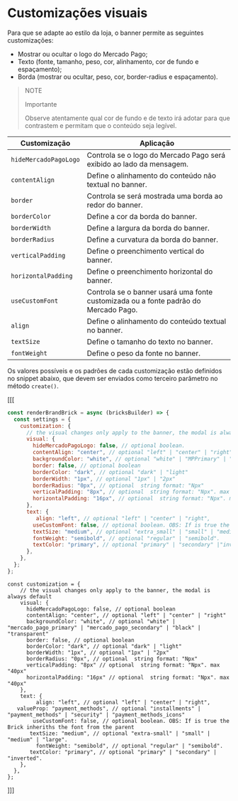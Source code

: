 # Customizações visuais

Para que se adapte ao estilo da loja, o banner permite as seguintes customizações:

- Mostrar ou ocultar o logo do Mercado Pago;
- Texto (fonte, tamanho, peso, cor, alinhamento, cor de fundo e espaçamento);
- Borda (mostrar ou ocultar, peso, cor, border-radius e espaçamento).

> NOTE
> 
> Importante
>
> Observe atentamente qual cor de fundo e de texto irá adotar para que contrastem e permitam que o conteúdo seja legível.

| Customização | Aplicação|
|---|---|
|`hideMercadoPagoLogo` | Controla se o logo do Mercado Pago será exibido ao lado da mensagem.|
|`contentAlign` | Define o alinhamento do conteúdo não textual no banner.|
|`border` | Controla se será mostrada uma borda ao redor do banner.|
|`borderColor` | Define a cor da borda do banner.|
|`borderWidth` | Define a largura da borda do banner.|
|`borderRadius` | Define a curvatura da borda do banner.|
|`verticalPadding` |Define o preenchimento vertical do banner. |
|`horizontalPadding` | Define o preenchimento horizontal do banner.|
|`useCustomFont` |Controla se o banner usará uma fonte customizada ou a fonte padrão do Mercado Pago. |
|`align` | Define o alinhamento do conteúdo textual no banner.|
|`textSize` | Define o tamanho do texto no banner.|
|`fontWeight` | Define o peso da fonte no banner.|

Os valores possíveis e os padrões de cada customização estão definidos no snippet abaixo, que devem ser enviados como terceiro parâmetro no método `create()`.

[[[
```javascript
const renderBrandBrick = async (bricksBuilder) => {
  const settings = {
    customization: {
      // the visual changes only apply to the banner, the modal is always default
      visual: {
        hideMercadoPagoLogo: false, // optional boolean.
        contentAlign: "center", // optional "left" | "center" | "right".
        backgroundColor: "white", // optional "white" | "MPPrimary" | "MPSecondary" | "black" | "transparent"
        border: false, // optional boolean
        borderColor: "dark", // optional "dark" | "light"
        borderWidth: "1px", // optional "1px" | "2px"
        borderRadius: "0px", // optional  string format: "Npx"
        verticalPadding: "8px", // optional  string format: "Npx". max "40px"
        horizontalPadding: "16px", // optional  string format: "Npx". max "40px"
      },
      text: {
         align: "left", // optional "left" | "center" | "right",
        useCustomFont: false, // optional boolean. OBS: If is true the Brick inheriths the font from the parent
        textSize: "medium", // optional "extra_small" | "small" | "medium" | "large".
        fontWeight: "semibold", // optional "regular" | "semibold".
        textColor: "primary", // optional "primary" | "secondary" |"inverted".
      },
    },
  };
};
```
```react-jsx
const customization = {
    // the visual changes only apply to the banner, the modal is always default
    visual: {
      hideMercadoPagoLogo: false, // optional boolean
      contentAlign: "center", // optional "left" | "center" | "right"
      backgroundColor: "white", // optional "white" | "mercado_pago_primary" | "mercado_pago_secondary" | "black" | "transparent"
      border: false, // optional boolean
      borderColor: "dark", // optional "dark" | "light"
      borderWidth: "1px", // optional "1px" | "2px"
      borderRadius: "0px", // optional  string format: "Npx"
      verticalPadding: "8px" // optional  string format: "Npx". max "40px"
      horizontalPadding: "16px" // optional  string format: "Npx". max "40px"
    },
    text: {
         align: "left", // optional "left" | "center" | "right",
   valueProp: "payment_methods", // optional "installments" | "payment_methods" | "security" | "payment_methods_icons"
        useCustomFont: false, // optional boolean. OBS: If is true the Brick inheriths the font from the parent
       textSize: "medium", // optional "extra-small" | "small" | "medium" | "large".
         fontWeight: "semibold", // optional "regular" | "semibold".
       textColor: "primary", // optional "primary" | "secondary" | "inverted".
    },
  },
};
```
]]]